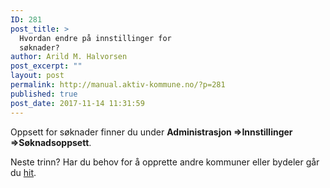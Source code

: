 ```yaml
---
ID: 281
post_title: >
  Hvordan endre på innstillinger for
  søknader?
author: Arild M. Halvorsen
post_excerpt: ""
layout: post
permalink: http://manual.aktiv-kommune.no/?p=281
published: true
post_date: 2017-11-14 11:31:59
---
```

Oppsett for søknader finner du under **Administrasjon =>Innstillinger =>Søknadsoppsett**.

Neste trinn? Har du behov for å opprette andre kommuner eller bydeler går du [hit](https://manual.aktiv-kommune.no/?p=291).